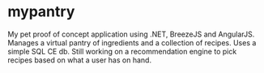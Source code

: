 # mypantry

My pet proof of concept application using .NET, BreezeJS and AngularJS. Manages a virtual pantry of ingredients and a collection of recipes. Uses a simple SQL CE db. Still working on a recommendation engine to pick recipes based on what a user has on hand.
